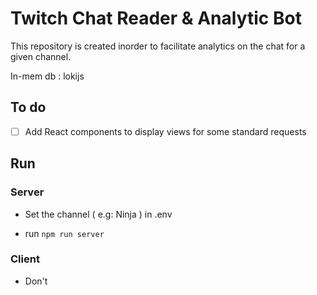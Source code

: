 # Twitch Chat Reader & Analytic Bot

This repository is created inorder to facilitate analytics on the chat for a given channel.

In-mem db : lokijs  


## To do

- [ ] Add React components to display views for some standard requests  

## Run

### Server

- Set the channel ( e.g: Ninja ) in .env  

- run `npm run server`  

### Client  

- Don't  
